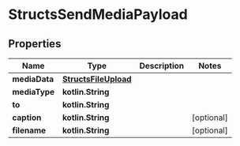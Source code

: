 
# StructsSendMediaPayload

## Properties
Name | Type | Description | Notes
------------ | ------------- | ------------- | -------------
**mediaData** | [**StructsFileUpload**](StructsFileUpload.md) |  | 
**mediaType** | **kotlin.String** |  | 
**to** | **kotlin.String** |  | 
**caption** | **kotlin.String** |  |  [optional]
**filename** | **kotlin.String** |  |  [optional]



